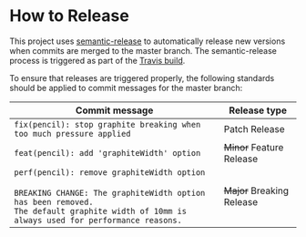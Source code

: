 # How to Release

This project uses [semantic-release](https://github.com/semantic-release/semantic-release) to automatically release new versions when commits are merged to the master branch.  The semantic-release process is triggered as part of the [Travis build](https://travis-ci.com/cerner/cucumber-forge-report-generator).

To ensure that releases are triggered properly, the following standards should be applied to commit messages for the master branch:

| Commit message                                                                                                                                                                                   | Release type               |
|--------------------------------------------------------------------------------------------------------------------------------------------------------------------------------------------------|----------------------------|
| `fix(pencil): stop graphite breaking when too much pressure applied`                                                                                                                             | Patch Release              |
| `feat(pencil): add 'graphiteWidth' option`                                                                                                                                                       | ~~Minor~~ Feature Release  |
| `perf(pencil): remove graphiteWidth option`<br><br>`BREAKING CHANGE: The graphiteWidth option has been removed.`<br>`The default graphite width of 10mm is always used for performance reasons.` | ~~Major~~ Breaking Release |
